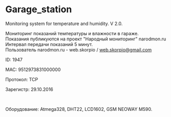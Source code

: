 ﻿# Garage_station
Monitoring system for temperature and humidity. V 2.0.

Мониторинг показаний температуры и влажности в гараже. <br>
Показания публикуются на проект "Народный мониторинг" narodmon.ru<br>
Интервал передачи показаний 5 минут.<br>
Пользователь narodmon.ru - web.skorpio /  web.skorpio@gmail.com<br>


<p>ID:	1947</p>
<p>MAC:	9512973831000000</p>
<p>Протокол:	TCP</p>
<p>Зарегистр:	29.10.2016</p>
<br>
<p>Оборудование: Atmega328, DHT22, LCD1602, GSM NEOWAY M590.</p>
